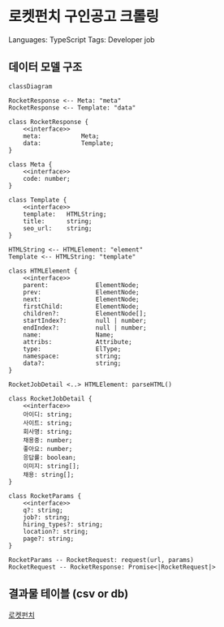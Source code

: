 # 로켓펀치 구인공고 크롤링

Languages: TypeScript
Tags: Developer job

## 데이터 모델 구조

```mermaid
classDiagram

RocketResponse <-- Meta: "meta"
RocketResponse <-- Template: "data"

class RocketResponse {
    <<interface>>
    meta:           Meta;
    data:           Template;
}

class Meta {
    <<interface>>
    code: number;
}

class Template {
    <<interface>>
    template:   HTMLString;
    title:      string;
    seo_url:    string;
}

HTMLString <-- HTMLElement: "element"
Template <-- HTMLString: "template"

class HTMLElement {
    <<interface>>
    parent:             ElementNode;
    prev:               ElementNode;
    next:               ElementNode;
    firstChild:         ElementNode;
    children?:          ElementNode[];
    startIndex?:        null | number;
    endIndex?:          null | number;
    name:               Name;
    attribs:            Attribute;
    type:               ElType;
    namespace:          string;
    data?:              string;
}

RocketJobDetail <..> HTMLElement: parseHTML()

class RocketJobDetail {
    <<interface>>
    아이디: string;
    사이트: string;
    회사명: string;
    채용중: number;
    좋아요: number;
    응답률: boolean;
    이미지: string[];
    채용: string[];
}

class RocketParams {
    <<interface>>
    q?: string;
    job?: string;
    hiring_types?: string;
    location?: string;
    page?: string;
}

RocketParams -- RocketRequest: request(url, params)
RocketRequest -- RocketResponse: Promise<|RocketRequest|>
```

## 결과물 테이블 (csv or db)

[로켓펀치](https://github.com/AndrewDongminYoo/Serverless-Framework-Crawlers/blob/main/doc/크롤링%20스크래핑%20자동화테스트/완료된%20크롤링%20프로젝트/로켓펀치%20구인공고%20크롤링/로켓펀치.csv)
